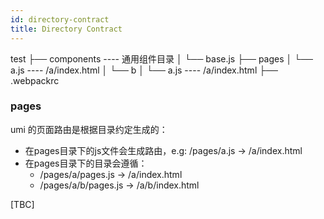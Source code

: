 ```yaml
---
id: directory-contract
title: Directory Contract
---
```


test
├── components          ---- 通用组件目录
│   └── base.js
├── pages
│   └── a.js            ---- /a/index.html
│   └── b
│       └── a.js        ---- /a/index.html
├── .webpackrc

### pages
umi 的页面路由是根据目录约定生成的：
- 在pages目录下的js文件会生成路由，e.g: /pages/a.js -> /a/index.html
- 在pages目录下的目录会遵循：
  - /pages/a/pages.js -> /a/index.html
  - /pages/a/b/pages.js -> /a/b/index.html

[TBC]
